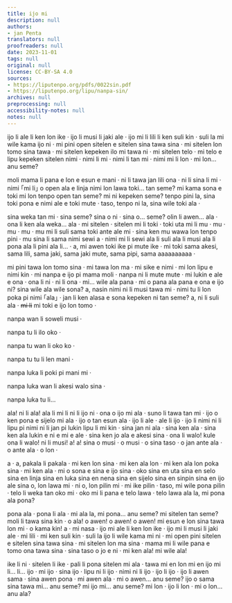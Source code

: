 ```yaml
---
title: ijo mi
description: null
authors:
- jan Penta
translators: null
proofreaders: null
date: 2023-11-01
tags: null
original: null
license: CC-BY-SA 4.0
sources:
- https://liputenpo.org/pdfs/0022sin.pdf
- https://liputenpo.org/lipu/nanpa-sin/
archives: null
preprocessing: null
accessibility-notes: null
notes: null
---
```


ijo li ale li ken lon ike · ijo li musi li jaki ale · ijo mi li lili li ken suli kin · suli la mi wile kama ijo ni · mi pini open sitelen e sitelen sina tawa sina · mi sitelen lon tomo sina tawa · mi sitelen kepeken ilo mi tawa ni · mi sitelen telo · mi telo e lipu kepeken sitelen nimi · nimi li mi · nimi li tan mi · nimi mi li lon · mi lon... anu seme?

moli mama li pana e lon e esun e mani · ni li tawa jan lili ona · ni li sina li mi · nimi ｢mi li｣ o open ala e linja nimi lon lawa toki… tan seme? mi kama sona e toki mi lon tenpo open tan seme? mi ni kepeken seme? tenpo pini la, sina toki pona e nimi ale e toki mute · taso, tenpo ni la, sina wile toki ala ·

sina weka tan mi · sina seme? sina o ni · sina o… seme? olin li awen… ala · ona li ken ala weka… ala · mi sitelen · sitelen mi li toki · toki uta mi li mu · mu · mu · mu · mu mi li suli sama toki ante ale mi · sina ken mu wawa lon tenpo pini · mu sina li sama nimi sewi a · nimi mi li sewi ala li suli ala li musi ala li pona ala li pini ala li… · a, mi awen toki ike pi mute ike · mi toki sama akesi, sama lili, sama jaki, sama jaki mute, sama pipi, sama aaaaaaaaaa ·

mi pini tawa lon tomo sina · mi tawa lon ma · mi sike e nimi · mi lon lipu e nimi kin · mi nanpa e ijo pi mama moli · nanpa ni li mute mute · mi lukin e ale e ona · ona li ni · ni li ona · mi… wile ala pana · mi o pana ala pana e ona e ijo ni? sina wile ala wile sona? a, nasin nimi ni li musi tawa mi · nimi tu li lon poka pi nimi ｢ala｣ · jan li ken alasa e sona kepeken ni tan seme? a, ni li suli ala · ~~mi li~~ mi toki e ijo lon tomo ·

nanpa wan li soweli musi ·

nanpa tu li ilo oko ·

nanpa tu wan li oko ko ·

nanpa tu tu li len mani ·

nanpa luka li poki pi mani mi ·

nanpa luka wan li akesi walo sina ·

nanpa luka tu li…

ala! ni li ala! ala li mi li ni li ijo ni · ona o ijo mi ala · suno li tawa tan mi · ijo o ken pona e sijelo mi ala · ijo o tan esun ala · ijo li ale · ale li ijo · ijo li nimi ni li lipu pi nimi ni li jan pi lukin lipu li mi kin · sina jan ni ala · sina ken ala · sina ken ala lukin e ni e mi e ale · sina ken jo ala e akesi sina · ona li walo! kule ona li walo! ni li musi! a! a! sina o musi · o musi · o sina taso · o jan ante ala · o ante ala · o lon ·

a · a, pakala li pakala · mi ken lon sina · mi ken ala lon · mi ken ala lon poka sina · mi ken ala · mi o sona e sina e ijo sina · oko sina en uta sina en selo sina en linja sina en luka sina en nena sina en sijelo sina en sinpin sina en ijo ale sina o, lon lawa mi · ni o, lon pilin mi · mi ike pilin · taso, mi wile pona pilin · telo li weka tan oko mi · oko mi li pana e telo lawa · telo lawa ala la, mi pona ala pona?

pona ala · pona li ala · mi ala la, mi pona… anu seme? mi sitelen tan seme? moli li tawa sina kin · o ala! o awen! o awen! o awen! mi esun e lon sina tawa lon mi · o kama kin! a · mi nasa · ijo mi ale li ken lon ike · ijo mi li musi li jaki ale · mi lili · mi ken suli kin · suli la ijo li wile kama mi ni · mi open pini sitelen e sitelen sina tawa sina · mi sitelen lon ma sina · mama mi li wile pana e tomo ona tawa sina · sina taso o jo e ni · mi ken ala! mi wile ala!

ike li ni · sitelen li ike · pali li pona sitelen mi ala · tawa mi en lon mi en ijo mi li… li… ijo · mi ijo · sina ijo · lipu ni li ijo · nimi ni li ijo · ijo li ijo · ijo li awen sama · sina awen pona · mi awen ala · mi o awen… anu seme? ijo o sama sina tawa mi… anu seme? mi ijo mi… anu seme? mi lon · ijo li lon · mi o lon… anu ala?